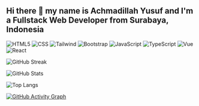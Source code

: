 ## Hi there 👋 my name is Achmadillah Yusuf and I'm a Fullstack Web Developer from Surabaya, Indonesia

![HTML5](https://img.icons8.com/color/48/html-5--v1.png)
![CSS](https://img.icons8.com/color/48/css3.png)
![Tailwind](https://img.icons8.com/color/48/tailwind_css.png)
![Bootstrap](https://img.icons8.com/ios-filled/50/bootstrap.png)
![JavaScript](https://img.icons8.com/fluency/48/javascript.png)
![TypeScript](https://img.icons8.com/color/48/typescript.png)
![Vue](https://img.icons8.com/color/48/vue-js.png)
![React](https://img.icons8.com/color/48/react-native.png)

![GitHub Streak](https://github-readme-streak-stats.herokuapp.com/?user=d4goat&theme=tokyonight)

![GitHub Stats](https://github-readme-stats.vercel.app/api?username=d4goat&show_icons=true&theme=dark)

![Top Langs](https://github-readme-stats.vercel.app/api/top-langs/?username=d4goat&layout=compact&theme=dark)

[![GitHub Activity Graph](https://github-readme-activity-graph.vercel.app/graph?username=d4goat&bg_color=000000&color=52a35b&line=098500&point=424941&area=true&hide_border=true)](https://github.com/ashutosh00710/github-readme-activity-graph)
<!--
**d4goat/d4goat** is a ✨ _special_ ✨ repository because its `README.md` (this file) appears on your GitHub profile.

Here are some ideas to get you started:

- 🔭 I’m currently working on ...
- 🌱 I’m currently learning ...
- 👯 I’m looking to collaborate on ...
- 🤔 I’m looking for help with ...
- 💬 Ask me about ...
- 📫 How to reach me: ...
- 😄 Pronouns: ...
- ⚡ Fun fact: ...
-->
